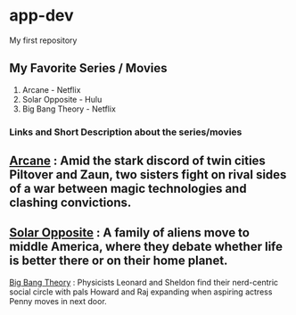 # app-dev
My first repository
## My Favorite Series / Movies
1. Arcane - Netflix 
2. Solar Opposite - Hulu 
3. Big Bang Theory - Netflix 

### Links and Short Description about the series/movies
[Arcane](https://www.netflix.com/ph-en/title/81435684)
: Amid the stark discord of twin cities Piltover and Zaun, two sisters fight on rival sides of a war between magic technologies and clashing convictions.
---
[Solar Opposite](https://www.hulu.com/series/solar-opposites-f089664b-1a87-433b-86a5-24e7da5a246a)
: A family of aliens move to middle America, where they debate whether life is better there or on their home planet.
---
[Big Bang Theory](https://www.netflix.com/ph/title/70143830)
: Physicists Leonard and Sheldon find their nerd-centric social circle with pals Howard and Raj expanding when aspiring actress Penny moves in next door. 
